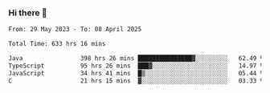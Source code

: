 ### Hi there 👋

<!--START_SECTION:waka-->

```txt
From: 29 May 2023 - To: 08 April 2025

Total Time: 633 hrs 16 mins

Java                398 hrs 26 mins ███████████████▓░░░░░░░░░   62.49 %
TypeScript          95 hrs 26 mins  ███▓░░░░░░░░░░░░░░░░░░░░░   14.97 %
JavaScript          34 hrs 41 mins  █▒░░░░░░░░░░░░░░░░░░░░░░░   05.44 %
C                   21 hrs 15 mins  ▓░░░░░░░░░░░░░░░░░░░░░░░░   03.33 %
```

<!--END_SECTION:waka-->
<!--
**the-beef-calculator/the-beef-calculator** is a ✨ _special_ ✨ repository because its `README.md` (this file) appears on your GitHub profile.

Here are some ideas to get you started:

- 🔭 I’m currently working on ...
- 🌱 I’m currently learning ...
- 👯 I’m looking to collaborate on ...
- 🤔 I’m looking for help with ...
- 💬 Ask me about ...
- 📫 How to reach me: ...
- 😄 Pronouns: ...
- ⚡ Fun fact: ...
-->
